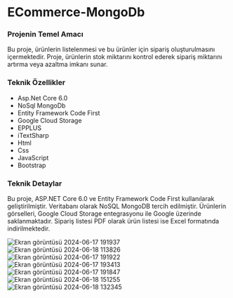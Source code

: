 <h1>ECommerce-MongoDb</h1>
<h3>Projenin Temel Amacı</h3>
<p>Bu proje, ürünlerin listelenmesi ve bu ürünler için sipariş oluşturulmasını içermektedir. Proje, ürünlerin stok miktarını kontrol ederek sipariş miktarını artırma veya azaltma imkanı sunar.</p>
<h3>Teknik Özellikler</h3>
<ul>
  <li>Asp.Net Core 6.0</li>
  <li>NoSql MongoDb</li>
  <li>Entity Framework Code First</li>
  <li>Google Cloud Storage</li>
  <li>EPPLUS</li>
  <li>iTextSharp</li>
  <li>Html</li>
  <li>Css</li>
  <li>JavaScript</li>
  <li>Bootstrap</li>
</ul>
<h3>Teknik Detaylar</h3>
<p>Bu proje, ASP.NET Core 6.0 ve Entity Framework Code First kullanılarak geliştirilmiştir. Veritabanı olarak NoSQL MongoDB tercih edilmiştir. Ürünlerin görselleri, Google Cloud Storage entegrasyonu ile Google üzerinde saklanmaktadır. Sipariş listesi PDF olarak ürün listesi ise Excel formatında indirilmektedir.</p>

![Ekran görüntüsü 2024-06-17 191937](https://github.com/ensarsarac/ECommerce-MongoDb/assets/76907308/556c4b0c-3204-41c7-9abd-980720b52d34)
![Ekran görüntüsü 2024-06-18 113826](https://github.com/ensarsarac/ECommerce-MongoDb/assets/76907308/6c1cf88f-4274-4320-94a3-a83cb725e5ba)
![Ekran görüntüsü 2024-06-17 191922](https://github.com/ensarsarac/ECommerce-MongoDb/assets/76907308/f8b1616c-2109-444a-af6b-2e9577041b87)
![Ekran görüntüsü 2024-06-17 193413](https://github.com/ensarsarac/ECommerce-MongoDb/assets/76907308/db1b7ad7-dd8f-41ce-a564-97d87ea342ba)
![Ekran görüntüsü 2024-06-17 191847](https://github.com/ensarsarac/ECommerce-MongoDb/assets/76907308/be282c31-75a1-450e-b98a-e945c0b85122)
![Ekran görüntüsü 2024-06-18 151255](https://github.com/ensarsarac/ECommerce-MongoDb/assets/76907308/6c9ee1d7-462f-4e97-9a62-6e55665d492f)
![Ekran görüntüsü 2024-06-18 132345](https://github.com/ensarsarac/ECommerce-MongoDb/assets/76907308/7239a754-226b-4097-9d7b-935953d009fd)






